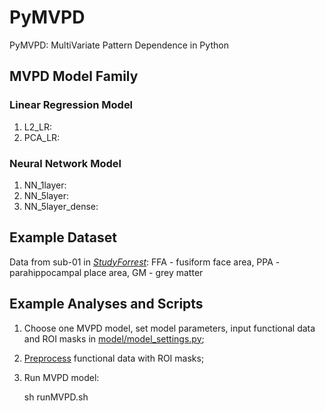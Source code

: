 # PyMVPD

PyMVPD: MultiVariate Pattern Dependence in Python

## MVPD Model Family
### Linear Regression Model
1. L2_LR:
2. PCA_LR:

### Neural Network Model
1. NN_1layer:
2. NN_5layer:
3. NN_5layer_dense:

##  Example Dataset
Data from sub-01 in [_StudyForrest_](http://studyforrest.org): FFA - fusiform face area, PPA - parahippocampal place area, GM - grey matter

##  Example Analyses and Scripts
1. Choose one MVPD model, set model parameters, input functional data and ROI masks in [model/model_settings.py](model/model_settings.py);
2. [Preprocess](mvpd/data_prep.py) functional data with ROI masks;
3. Run MVPD model: 
     
     sh runMVPD.sh
     


